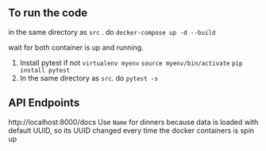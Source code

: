 ## To run the code
in the same directory as `src` . do `docker-compose up -d --build`

wait for both container is up and running. 
1. Install pytest if not
`virtualenv myenv`
`source myenv/bin/activate`
`pip install pytest`
2. In the same directory as `src`. do `pytest -s`


## API Endpoints
http://localhost:8000/docs
Use `Name` for dinners because data is loaded with default UUID, so its UUID changed every time the docker containers is spin up